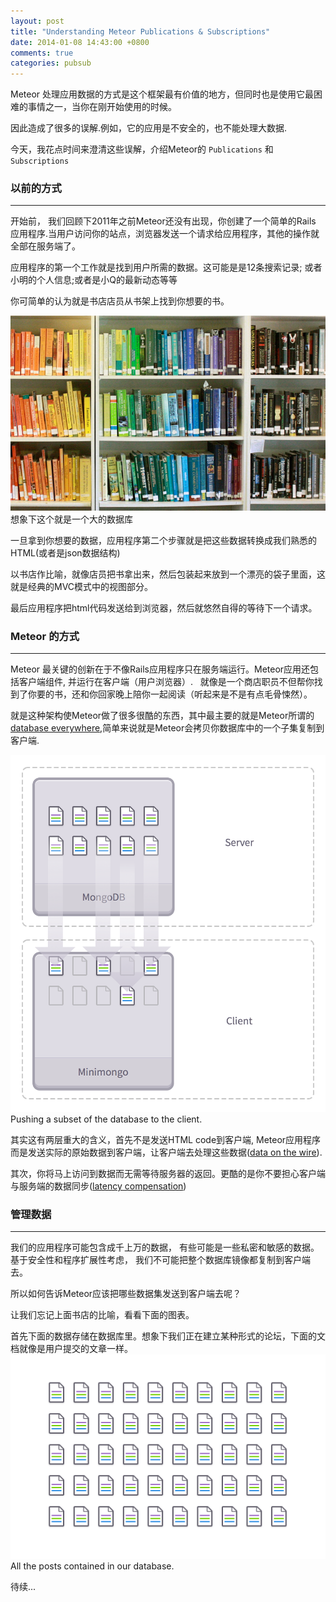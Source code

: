```yaml
---
layout: post
title: "Understanding Meteor Publications & Subscriptions"
date: 2014-01-08 14:43:00 +0800
comments: true
categories: pubsub
---
```


Meteor 处理应用数据的方式是这个框架最有价值的地方，但同时也是使用它最困难的事情之一，当你在刚开始使用的时候。

因此造成了很多的误解.例如，它的应用是不安全的，也不能处理大数据.

今天，我花点时间来澄清这些误解，介绍Meteor的 `Publications` 和  `` Subscriptions ``


### 以前的方式
***
开始前， 我们回顾下2011年之前Meteor还没有出现，你创建了一个简单的Rails 应用程序.当用户访问你的站点，浏览器发送一个请求给应用程序，其他的操作就全部在服务端了。

应用程序的第一个工作就是找到用户所需的数据。这可能是是12条搜索记录; 或者小明的个人信息;或者是小Q的最新动态等等

你可简单的认为就是书店店员从书架上找到你想要的书。

![Mou icon](/images/posts/understaning_1.jpg)
      想象下这个就是一个大的数据库


一旦拿到你想要的数据，应用程序第二个步骤就是把这些数据转换成我们熟悉的HTML(或者是json数据结构)

以书店作比喻，就像店员把书拿出来，然后包装起来放到一个漂亮的袋子里面，这就是经典的MVC模式中的视图部分。

最后应用程序把html代码发送给到浏览器，然后就悠然自得的等待下一个请求。

### Meteor 的方式
***

Meteor 最关键的创新在于不像Rails应用程序只在服务端运行。Meteor应用还包括客户端组件, 并运行在客户端（用户浏览器）.
 
就像是一个商店职员不但帮你找到了你要的书，还和你回家晚上陪你一起阅读（听起来是不是有点毛骨悚然）。

就是这种架构使Meteor做了很多很酷的东西，其中最主要的就是Meteor所谓的[database everywhere](http://docs.meteor.com/#sevenprinciples),简单来说就是Meteor会拷贝你数据库中的一个子集复制到客户端.

![data set](/images/posts/understaning_2.png)
      Pushing a subset of the database to the client.


其实这有两层重大的含义，首先不是发送HTML code到客户端, Meteor应用程序而是发送实际的原始数据到客户端，让客户端去处理这些数据([data on the wire](http://docs.meteor.com/#sevenprinciples)).

其次，你将马上访问到数据而无需等待服务器的返回。更酷的是你不要担心客户端与服务端的数据同步([latency compensation](http://docs.meteor.com/#sevenprinciples))

### 管理数据
***

我们的应用程序可能包含成千上万的数据， 有些可能是一些私密和敏感的数据。基于安全性和程序扩展性考虑， 我们不可能把整个数据库镜像都复制到客户端去。

所以如何告诉Meteor应该把哪些数据集发送到客户端去呢？

让我们忘记上面书店的比喻，看看下面的图表。

首先下面的数据存储在数据库里。想象下我们正在建立某种形式的论坛，下面的文档就像是用户提交的文章一样。
![database](/images/posts/understaning_3.png)
      All the posts contained in our database.

待续...
